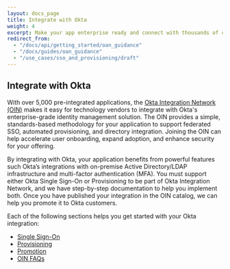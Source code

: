 ```yaml
---
layout: docs_page
title: Integrate with Okta
weight: 4
excerpt: Make your app enterprise ready and connect with thousands of customers with the Okta Integration Network.
redirect_from:
  - "/docs/api/getting_started/oan_guidance"
  - "/docs/guides/oan_guidance"
  - "/use_cases/sso_and_provisioning/draft"
---
```


## Integrate with Okta

With over 5,000 pre-integrated applications, the [Okta Integration Network (OIN)](https://www.okta.com/resources/find-your-apps/) makes it easy for technology vendors to integrate
with Okta's enterprise-grade identity management solution. The OIN provides a simple, standards-based methodology for your application to support federated SSO, automated provisioning, and directory integration. Joining the OIN can help accelerate user onboarding, expand adoption, and enhance security for your offering.

By integrating with Okta, your application benefits from powerful features such Okta’s integrations with on-premise Active Directory/LDAP infrastructure and multi-factor authentication (MFA). You must support either Okta Single Sign-On or Provisioning to be part of Okta Integration Network, and we have step-by-step documentation to help you implement both. Once you have published your integration in the OIN catalog, we can help you promote it to Okta customers.

Each of the following sections helps you get started with your Okta integration:

* [Single Sign-On](/use_cases/integrate_with_okta/sso-with-saml)
* [Provisioning](/use_cases/integrate_with_okta/provisioning)
* [Promotion](/use_cases/integrate_with_okta/promotion)
* [OIN FAQs](/use_cases/integrate_with_okta/oan-faqs)